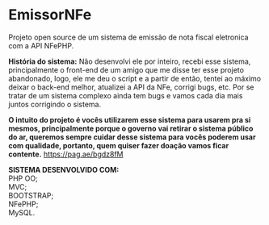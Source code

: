 # EmissorNFe
Projeto open source de um sistema de emissão de nota fiscal eletronica com a API NFePHP.

<strong>História do sistema:</strong>
Não desenvolvi ele por inteiro, recebi esse sistema, principalmente o front-end de um amigo que me disse ter esse projeto abandonado, logo, ele me deu o script e a partir de então, tentei ao máximo deixar o back-end melhor, atualizei a API da NFe, corrigi bugs, etc. Por se tratar de um sistema complexo ainda tem bugs e vamos cada dia mais juntos corrigindo o sistema.

<strong>O intuito do projeto é vocês utilizarem esse sistema para usarem pra si mesmos, principalmente porque o governo vai retirar o sistema público do ar, queremos sempre cuidar desse sistema para vocês poderem usar com qualidade, portanto, quem quiser fazer doação vamos ficar contente.</strong> https://pag.ae/bgdz8fM



<strong>SISTEMA DESENVOLVIDO COM:</strong> <br>
PHP OO; <br>
MVC; <br>
BOOTSTRAP; <br>
NFePHP; <br>
MySQL. <br>







